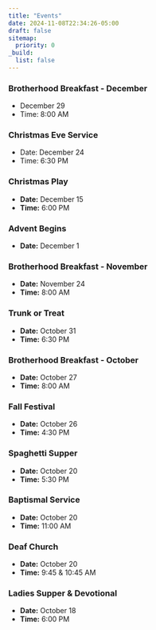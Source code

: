 ```yaml
---
title: "Events"
date: 2024-11-08T22:34:26-05:00
draft: false
sitemap:
  priority: 0
_build:
  list: false
---
```


### Brotherhood Breakfast - December

- December 29
- Time: 8:00 AM

### Christmas Eve Service

- Date: December 24
- Time: 6:30 PM

### Christmas Play

- **Date:** December 15
- **Time:** 6:00 PM

### Advent Begins

- **Date:** December 1

### Brotherhood Breakfast - November

- **Date:** November 24
- **Time:** 8:00 AM

### Trunk or Treat

- **Date:** October 31
- **Time:** 6:30 PM

### Brotherhood Breakfast - October

- **Date:** October 27
- **Time:** 8:00 AM

### Fall Festival

- **Date:** October 26
- **Time:** 4:30 PM

### Spaghetti Supper

- **Date:** October 20
- **Time:** 5:30 PM

### Baptismal Service

- **Date:** October 20
- **Time:** 11:00 AM

### Deaf Church

- **Date:** October 20
- **Time:** 9:45 & 10:45 AM

### Ladies Supper & Devotional

- **Date:** October 18
- **Time:** 6:00 PM
